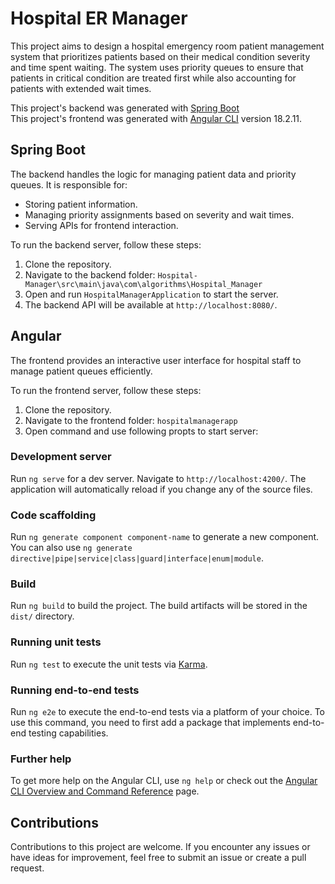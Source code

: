 # Hospital ER Manager
This project aims to design a hospital emergency room patient management system that prioritizes patients based on their medical condition severity and time spent waiting. The system uses priority queues to ensure that patients in critical condition are treated first while also accounting for patients with extended wait times.

This project's backend was generated with [Spring Boot](https://start.spring.io/)  
This project's frontend was generated with [Angular CLI](https://github.com/angular/angular-cli) version 18.2.11.

## Spring Boot
The backend handles the logic for managing patient data and priority queues. It is responsible for:
- Storing patient information.
- Managing priority assignments based on severity and wait times.
- Serving APIs for frontend interaction.

To run the backend server, follow these steps:
1. Clone the repository.
2. Navigate to the backend folder: `Hospital-Manager\src\main\java\com\algorithms\Hospital_Manager`
3. Open and run `HospitalManagerApplication` to start the server. 
4. The backend API will be available at `http://localhost:8080/`.

## Angular
The frontend provides an interactive user interface for hospital staff to manage patient queues efficiently.

To run the frontend server, follow these steps: 
1. Clone the repository. 
2. Navigate to the frontend folder: `hospitalmanagerapp`
3. Open command and use following propts to start server: 

### Development server
Run `ng serve` for a dev server. Navigate to `http://localhost:4200/`. The application will automatically reload if you change any of the source files.

### Code scaffolding
Run `ng generate component component-name` to generate a new component. You can also use `ng generate directive|pipe|service|class|guard|interface|enum|module`.

### Build
Run `ng build` to build the project. The build artifacts will be stored in the `dist/` directory.

### Running unit tests
Run `ng test` to execute the unit tests via [Karma](https://karma-runner.github.io).

### Running end-to-end tests
Run `ng e2e` to execute the end-to-end tests via a platform of your choice. To use this command, you need to first add a package that implements end-to-end testing capabilities.

### Further help
To get more help on the Angular CLI, use `ng help` or check out the [Angular CLI Overview and Command Reference](https://angular.dev/tools/cli) page.

## Contributions
Contributions to this project are welcome. If you encounter any issues or have ideas for improvement, feel free to submit an issue or create a pull request.
